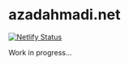 # azadahmadi.net
[![Netlify Status](https://api.netlify.com/api/v1/badges/981808e4-9728-42a1-a406-b3b64963c8d5/deploy-status)](https://app.netlify.com/sites/azadahmadi/deploys)

Work in progress...
